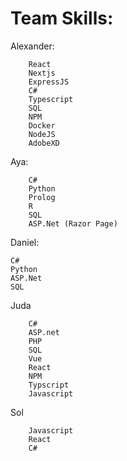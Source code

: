 <h1>Team Skills:</h1>


Alexander:
    
        React
        Nextjs
        ExpressJS
        C#
        Typescript
        SQL
        NPM
        Docker
        NodeJS
        AdobeXD
        
Aya:

        C#
        Python
        Prolog
        R
        SQL
        ASP.Net (Razor Page)

Daniel:

    C#
    Python
    ASP.Net
    SQL
    

Juda

        C#
        ASP.net
        PHP
        SQL
        Vue
        React
        NPM
        Typscript
        Javascript

Sol

        Javascript
        React
        C#    



